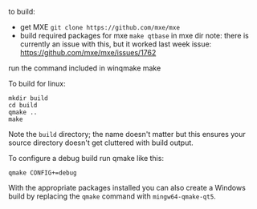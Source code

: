 to build:
- get MXE `git clone https://github.com/mxe/mxe`
- build required packages for mxe `make qtbase` in mxe dir
note: there is currently an issue with this, but it worked last week
issue: https://github.com/mxe/mxe/issues/1762

run the command included in winqmake
make

To build for linux:

    mkdir build
    cd build
    qmake ..
    make
    
Note the `build` directory; the name doesn't matter but this ensures
your source directory doesn't get cluttered with build output.
    
To configure a debug build run qmake like this:

    qmake CONFIG+=debug
    
With the appropriate packages installed you can also create a Windows
build by replacing the `qmake` command with `mingw64-qmake-qt5`.
